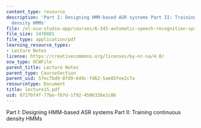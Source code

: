 ```yaml
---
content_type: resource
description: 'Part I: Designing HMM-based ASR systems Part II: Training continuous
  density HMMs'
file: /ol-ocw-studio-app/courses/6-345-automatic-speech-recognition-spring-2003/0727bf4f77befb7d1f924506326e1c86_lecture15.pdf
file_size: 1476881
file_type: application/pdf
learning_resource_types:
- Lecture Notes
license: https://creativecommons.org/licenses/by-nc-sa/4.0/
ocw_type: OCWFile
parent_title: Lecture Notes
parent_type: CourseSection
parent_uid: 57ec7bd9-8fd9-649c-fd62-5ae85fee2c7a
resourcetype: Document
title: lecture15.pdf
uid: 0727bf4f-77be-fb7d-1f92-4506326e1c86
---
```

Part I: Designing HMM-based ASR systems Part II: Training continuous density HMMs